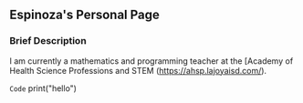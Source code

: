 ## Espinoza's Personal Page

### Brief Description

I am currently a mathematics and programming teacher at the [Academy of Health Science Professions and STEM (https://ahsp.lajoyaisd.com/).

`Code`
print("hello")
